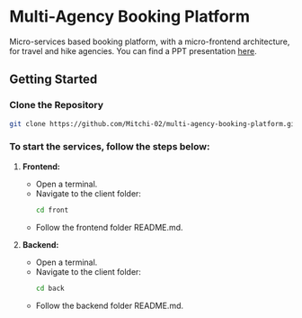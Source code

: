 # Multi-Agency Booking Platform
Micro-services based booking platform, with a micro-frontend architecture, for travel and hike agencies. You can find a PPT presentation [here](https://docs.google.com/presentation/d/1eDj3x6vlYgaMLc9-Ze0-lqqvtKhnQY0l/edit?usp=sharing&ouid=110503485279504016593&rtpof=true&sd=true).
## Getting Started

### Clone the Repository
  ```bash
  git clone https://github.com/Mitchi-02/multi-agency-booking-platform.git
  ```
### To start the services, follow the steps below:

1. **Frontend:**

   - Open a terminal.
   - Navigate to the client folder:
     ```bash
     cd front
     ```
   - Follow the frontend folder README.md.

2. **Backend:**

   - Open a terminal.
   - Navigate to the client folder:
     ```bash
     cd back
     ```
   - Follow the backend folder README.md.
